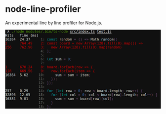 # node-line-profiler

An experimental line by line profiler for Node.js.

![image](https://raw.githubusercontent.com/Widdershin/node-line-profiler/master/screenshot.png)
